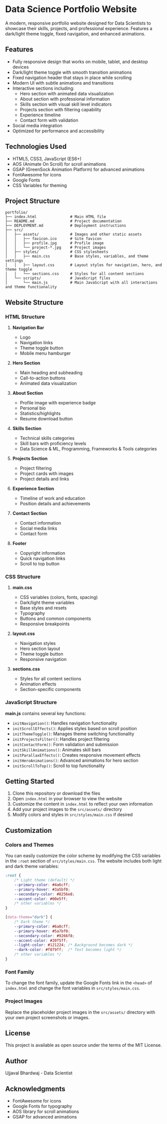 # Data Science Portfolio Website

A modern, responsive portfolio website designed for Data Scientists to showcase their skills, projects, and professional experience. Features a dark/light theme toggle, fixed navigation, and enhanced animations.

## Features

- Fully responsive design that works on mobile, tablet, and desktop devices
- Dark/light theme toggle with smooth transition animations
- Fixed navigation header that stays in place while scrolling
- Modern UI with subtle animations and transitions
- Interactive sections including:
  - Hero section with animated data visualization
  - About section with professional information
  - Skills section with visual skill level indicators
  - Projects section with filtering capability
  - Experience timeline
  - Contact form with validation
- Social media integration
- Optimized for performance and accessibility

## Technologies Used

- HTML5, CSS3, JavaScript (ES6+)
- AOS (Animate On Scroll) for scroll animations
- GSAP (GreenSock Animation Platform) for advanced animations
- FontAwesome for icons
- Google Fonts
- CSS Variables for theming

## Project Structure

```
portfolio/
├── index.html               # Main HTML file
├── README.md                # Project documentation
├── DEPLOYMENT.md            # Deployment instructions
├── src/
│   ├── assets/              # Images and other static assets
│   │   ├── favicon.ico      # Site favicon
│   │   ├── profile.jpg      # Profile image
│   │   └── project-*.jpg    # Project images
│   ├── styles/              # CSS stylesheets
│   │   ├── main.css         # Base styles, variables, and theme settings
│   │   ├── layout.css       # Layout styles for navigation, hero, and theme toggle
│   │   └── sections.css     # Styles for all content sections
│   └── scripts/             # JavaScript files
│       └── main.js          # Main JavaScript with all interactions and theme functionality
```

## Website Structure

### HTML Structure

1. **Navigation Bar**
   - Logo
   - Navigation links
   - Theme toggle button
   - Mobile menu hamburger

2. **Hero Section**
   - Main heading and subheading
   - Call-to-action buttons
   - Animated data visualization

3. **About Section**
   - Profile image with experience badge
   - Personal bio
   - Statistics/highlights
   - Resume download button

4. **Skills Section**
   - Technical skills categories
   - Skill bars with proficiency levels
   - Data Science & ML, Programming, Frameworks & Tools categories

5. **Projects Section**
   - Project filtering
   - Project cards with images
   - Project details and links

6. **Experience Section**
   - Timeline of work and education
   - Position details and achievements

7. **Contact Section**
   - Contact information
   - Social media links
   - Contact form

8. **Footer**
   - Copyright information
   - Quick navigation links
   - Scroll to top button

### CSS Structure

1. **main.css**
   - CSS variables (colors, fonts, spacing)
   - Dark/light theme variables
   - Base styles and resets
   - Typography
   - Buttons and common components
   - Responsive breakpoints

2. **layout.css**
   - Navigation styles
   - Hero section layout
   - Theme toggle button
   - Responsive navigation

3. **sections.css**
   - Styles for all content sections
   - Animation effects
   - Section-specific components

### JavaScript Structure

**main.js** contains several key functions:

- `initNavigation()`: Handles navigation functionality
- `initScrollEffects()`: Applies styles based on scroll position
- `initThemeToggle()`: Manages theme switching functionality
- `initProjectsFilter()`: Handles project filtering
- `initContactForm()`: Form validation and submission
- `initSkillAnimations()`: Animates skill bars
- `initParallaxEffects()`: Creates responsive movement effects
- `initHeroAnimations()`: Advanced animations for hero section
- `initScrollToTop()`: Scroll to top functionality

## Getting Started

1. Clone this repository or download the files
2. Open `index.html` in your browser to view the website
3. Customize the content in `index.html` to reflect your own information
4. Add your project images to the `src/assets/` directory
5. Modify colors and styles in `src/styles/main.css` if desired

## Customization

### Colors and Themes

You can easily customize the color scheme by modifying the CSS variables in the `:root` section of `src/styles/main.css`. The website includes both light and dark theme variables:

```css
:root {
    /* Light theme (default) */
    --primary-color: #4a6cff;
    --primary-hover: #3a5bf0;
    --secondary-color: #8256e8;
    --accent-color: #00e5ff;
    /* other variables */
}

[data-theme="dark"] {
    /* Dark theme */
    --primary-color: #6a8cff;
    --primary-hover: #5a7bf0;
    --secondary-color: #9266f8;
    --accent-color: #20f5ff;
    --light-color: #121224; /* Background becomes dark */
    --dark-color: #f8f9ff;  /* Text becomes light */
    /* other variables */
}
```

### Font Family

To change the font family, update the Google Fonts link in the `<head>` of `index.html` and change the font variables in `src/styles/main.css`.

### Project Images

Replace the placeholder project images in the `src/assets/` directory with your own project screenshots or images.

## License

This project is available as open source under the terms of the MIT License.

## Author

Ujjaval Bhardwaj - Data Scientist

## Acknowledgments

- FontAwesome for icons
- Google Fonts for typography
- AOS library for scroll animations
- GSAP for advanced animations